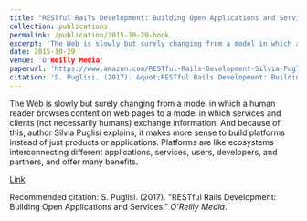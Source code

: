 ```yaml
---
title: "RESTful Rails Development: Building Open Applications and Services."
collection: publications
permalink: /publication/2015-10-29-book
excerpt: 'The Web is slowly but surely changing from a model in which a human reader browses content on web pages to a model in which services and clients (not necessarily humans) exchange information. And because of this, author Silvia Puglisi explains, it makes more sense to build platforms instead of just products or applications. Platforms are like ecosystems interconnecting different applications, services, users, developers, and partners, and offer many benefits.'
date: 2015-10-29
venue: 'O'Reilly Media'
paperurl: 'https://www.amazon.com/RESTful-Rails-Development-Silvia-Puglisi/dp/1491910852'
citation: 'S. Puglisi. (2017). &quot;RESTful Rails Development: Building Open Applications and Services.&quot; <i>O'Reilly Media</i>.'
---
```

The Web is slowly but surely changing from a model in which a human reader browses content on web pages to a model in which services and clients (not necessarily humans) exchange information. And because of this, author Silvia Puglisi explains, it makes more sense to build platforms instead of just products or applications. Platforms are like ecosystems interconnecting different applications, services, users, developers, and partners, and offer many benefits.

[Link](https://www.amazon.com/RESTful-Rails-Development-Silvia-Puglisi/dp/1491910852)

Recommended citation: S. Puglisi. (2017). "RESTful Rails Development: Building Open Applications and Services." <i>O'Reilly Media</i>.